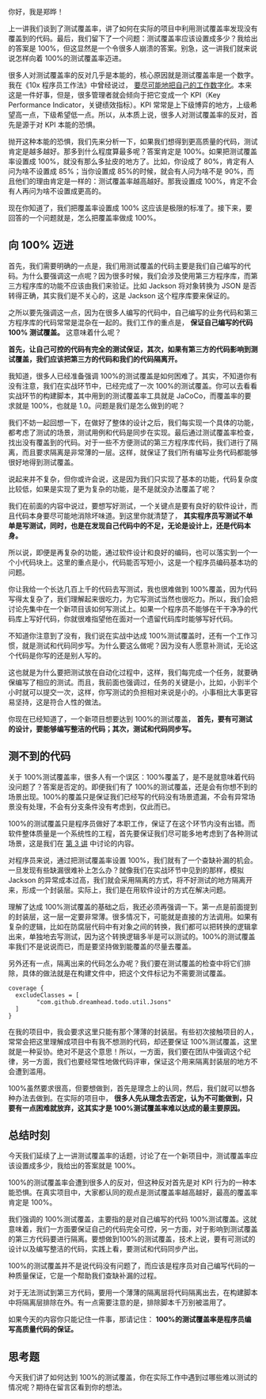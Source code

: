 你好，我是郑晔！

上一讲我们谈到了测试覆盖率，讲了如何在实际的项目中利用测试覆盖率发现没有覆盖到的代码。最后，我们留下了一个问题：测试覆盖率应该设置成多少？我给出的答案是 100%，但这显然是一个令很多人崩溃的答案。别急，这一讲我们就来说说怎样向着 100%的测试覆盖率迈进。

很多人对测试覆盖率的反对几乎是本能的，核心原因就是测试覆盖率是一个数字。我在《10x 程序员工作法》中曾经说过， [要尽可能地把自己的工作数字化](https://time.geekbang.org/column/article/76929)。本来这是一件好事，但是，很多管理者就会倾向于把它变成一个 KPI（Key Performance Indicator，关键绩效指标）。KPI 常常是上下级博弈的地方，上级希望高一点，下级希望低一点。所以，从本质上说，很多人对测试覆盖率的反对，首先是源于对 KPI 本能的恐惧。

抛开这种本能的恐惧，我们先来分析一下，如果我们想得到更高质量的代码，测试肯定是越多越好。那多到什么程度算最多呢？答案肯定是 100%。如果把测试覆盖率设置成 100%，就没有那么多扯皮的地方了。比如，你设成了 80%，肯定有人问为啥不设置成 85%；当你设置成 85%的时候，就会有人问为啥不是 90%，而且他们的理由肯定是一样的：测试覆盖率越高越好。那我设置成 100%，肯定不会有人再问为啥不设置成更高的。

现在你知道了，我们把覆盖率设置成 100% 这应该是极限的标准了。接下来，要回答的一个问题就是，怎么把覆盖率做成 100%。

## 向 100% 迈进

首先，我们需要明确的一点是，我们用测试覆盖的代码主要是我们自己编写的代码。为什么要强调这一点呢？因为很多时候，我们会涉及使用第三方程序库，而第三方程序库的功能不应该由我们来验证。比如 Jackson 将对象转换为 JSON 是否转得正确，其实我们是不关心的，这是 Jackson 这个程序库要来保证的。

之所以要先强调这一点，因为在很多人编写的代码中，自己编写的业务代码和第三方程序库的代码常常是混杂在一起的。我们工作的重点是， **保证自己编写的代码 100% 测试覆盖。** 这意味着什么呢？

**首先，让自己可控的代码有完全的测试保证，其次，如果有第三方的代码影响到测试覆盖，我们应该把第三方的代码和我们的代码隔离开。**

我知道，很多人已经准备强调 100%的测试覆盖是如何困难了。其实，不知道你有没有注意，我们在实战环节中，已经完成了一次 100%的测试覆盖。你可以去看看实战环节的构建脚本，其中用到的测试覆盖率工具就是 JaCoCo，而覆盖率的要求就是 100%，也就是 1.0。问题是我们是怎么做到的呢？

我们不妨一起回想一下，在做好了整体的设计之后，我们每实现一个具体的功能，都考虑了测试的场景，测试用例和代码是同步在实现。最后通过测试覆盖率检查，找出没有覆盖到的代码。对于一些不方便测试的第三方程序库代码，我们进行了隔离，而且要求隔离是非常薄的一层。这样，就保证了我们所有编写业务代码都能够很好地得到测试覆盖。

说起来并不复杂，但你或许会说，这是因为我们只实现了基本的功能，代码复杂度比较低，如果是实现了更为复杂的功能，是不是就没办法覆盖了呢？

我们在前面的内容中说过，要想写好测试，一个关键点是要有良好的软件设计，而且代码本身要尽可能地消除坏味道。到这里你就清楚了， **其实程序员写测试不单单是写测试，同时，也是在发现自己代码中的不足，无论是设计上，还是代码本身。**

所以说，即便是再复杂的功能，通过软件设计和良好的编码，也可以落实到一个一个小代码块上。这里的重点是小，代码能否写短小，这是一个程序员编码基本功的问题。

你让我给一个长达几百上千的代码去写测试，我也很难做到 100%覆盖，因为代码写得太复杂了，我们理解起来很吃力，为它写测试当然也很吃力。所以，我们会把讨论先集中在一个新项目该如何写测试上。如果一个程序员不能够在干干净净的代码库上写好代码，你就很难指望他在面对一个遗留代码库时能够写好代码。

不知道你注意到了没有，我们说在实战中达成 100%测试覆盖时，还有一个工作习惯，就是测试和代码同步写。为什么要这么做呢？因为没有人愿意补测试，无论这个代码是你写的还是别人写的。

这也就是为什么要把测试放在自动化过程中，这样，我们每完成一个任务，就要确保编写了相应的测试。而且，我前面也强调过，任务的关键是小，比如，小到半个小时就可以提交一次，这样，你写测试的负担相对来说是小的。小事相比大事更容易坚持，这是符合人性的做法。

你现在已经知道了，一个新项目想要达到 100%的测试覆盖， **首先，要有可测试的设计，要能够编写整洁的代码；其次，测试和代码同步写。**

## 测不到的代码

关于 100%测试覆盖率，很多人有一个误区：100%覆盖了，是不是就意味着代码没问题了？答案是否定的。即便我们有了 100%的测试覆盖，还是会有你想不到的场景出现。100%的覆盖只是保证我们已经写的代码没有场景遗漏，不会有异常场景没有处理，不会有分支条件没有考虑到，仅此而已。

100%的测试覆盖只是程序员做好了本职工作，保证了在这个环节内没有出错。而软件整体质量是一个系统性的工程，首先要保证我们尽可能多地考虑到了各种测试场景，这是我们在 [第 3 讲](https://time.geekbang.org/column/article/405774) 中讨论的内容。

对程序员来说，通过把测试覆盖率设置 100%，我们就有了一个查缺补漏的机会。一旦发现有些缺漏很难补上怎么办？就像我们在实战环节中见到的那样，模拟 Jackson 的异常成本过高，我们就会采用隔离的方式，将不好测试的地方隔离开来，形成一个封装层。实际上，我们是在用软件设计的方式在解决问题。

理解了达成 100%测试覆盖的基础之后，我还必须再强调一下。第一点是前面提到的封装层，这一层一定要非常薄。很多情况下，可能就是直接的方法调用。如果有复杂的逻辑，比如在防腐层代码中有对象之间的转换，我们都可以把转换的逻辑拿出来，单独地去写测试，因为这个转换逻辑多半是可以测试的。100%的测试覆盖率我们不是说说而已，而是要坚持做到能覆盖的尽量去覆盖。

另外还有一点，隔离出来的代码怎么办呢？我们要在测试覆盖的检查中将它们排除，具体的做法就是在构建文件中，把这个文件标记为不需要测试覆盖。

```
coverage {
  excludeClasses = [
        "com.github.dreamhead.todo.util.Jsons"
  ]
}

```

在我的项目中，我会要求这里只能有那个薄薄的封装层。有些初次接触项目的人，常常会把这里理解成项目中有我不想测的代码，却还要保证 100%测试覆盖，这里就是一种妥协。绝对不是这个意思！所以，一方面，我们要在团队中强调这个纪律，另一方面，我们也要经常性地做代码评审，保证这个用来隔离封装层的地方不会遭到滥用。

100%虽然要求很高，但要想做到，首先是理念上的认同，然后，我们就可以想各种办法去做到。在实际的项目中， **很多人先从理念去否定，认为不可能做到，只要有一点困难就放弃，这其实才是 100%测试覆盖率难以达成的最主要原因。**

## 总结时刻

今天我们延续了上一讲测试覆盖率的话题，讨论了在一个新项目中，测试覆盖率应该设置成多少，我给出的答案就是 100%。

100%的测试覆盖率会遭到很多人的反对，但这种反对首先是对 KPI 行为的一种本能恐惧。在真实项目中，大家都认同的观点是测试覆盖率越高越好，最高的覆盖率肯定是 100%。

我们强调的 100%测试覆盖，主要指的是对自己编写的代码 100%测试覆盖。这就意味着，我们一方面要保证自己的代码完全可控，另一方面，对于影响到测试覆盖的第三方代码要进行隔离。要想做到100%的测试覆盖，技术上说，要有可测试的设计以及编写整洁的代码，实践上看，要测试和代码同步产出。

100%的测试覆盖并不是说代码没有问题了，而应该是程序员对自己编写代码的一种质量保证，它是一个帮助我们查缺补漏的过程。

对于无法测试到第三方代码，要用一个薄薄的隔离层将代码隔离出去，在构建脚本中将隔离层排除在外。有一点需要注意的是，排除脚本千万别被滥用了。

如果今天的内容你只能记住一件事，那请记住： **100%的测试覆盖率是程序员编写高质量代码的保证。**

## 思考题

今天我们讲了如何达到 100%的测试覆盖，你在实际工作中遇到过哪些难以测试的情况呢？期待在留言区看到你的想法。